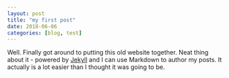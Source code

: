 ```yaml
---
layout: post
title: "my first post"
date: 2018-06-06
categories: [blog, test]
---
```


Well. Finally got around to putting this old website together. Neat thing about it - powered by [Jekyll](http://jekyllrb.com) and I can use Markdown to author my posts. It actually is a lot easier than I thought it was going to be.
